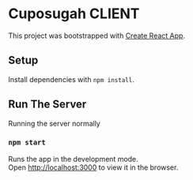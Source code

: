 # Cuposugah CLIENT

This project was bootstrapped with [Create React App](https://github.com/facebook/create-react-app).

## Setup

Install dependencies with `npm install`.

## Run The Server

Running the server normally

### `npm start`

Runs the app in the development mode.<br />
Open [http://localhost:3000](http://localhost:3000) to view it in the browser.
